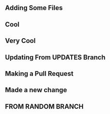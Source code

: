 ## Adding Some Files

## Cool

## Very Cool

## Updating From UPDATES Branch

## Making a Pull Request

## Made a new change

## FROM RANDOM BRANCH